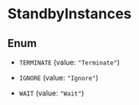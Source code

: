 

# StandbyInstances

## Enum


* `TERMINATE` (value: `"Terminate"`)

* `IGNORE` (value: `"Ignore"`)

* `WAIT` (value: `"Wait"`)



